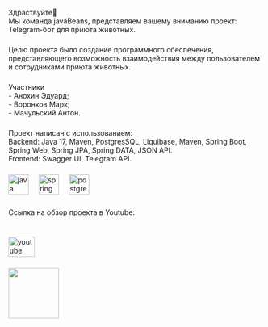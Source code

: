 <p align="left">Здраствуйте👋<br>Мы команда javaBeans, представляем вашему вниманию проект: Telegram-бот для приюта животных.</p>

###

<p align="left">Целю проекта было создание программного обеспечения, представляющего возможность взаимодействия между пользователем и сотрудниками приюта животных.</p>

###

<p align="left">Участники <br>- Анохин Эдуард;     <br>- Воронков Марк;     <br>- Мачульский Антон.</p>

###

<p align="left">Проект написан с использованием:<br>Backend: Java 17, Maven, PostgresSQL, Liquibase, Maven, Spring Boot, Spring Web, Spring JPA, Spring DATA, JSON API.<br>Frontend: Swagger UI, Telegram API.</p>

###

<div align="left">
  <img src="https://cdn.jsdelivr.net/gh/devicons/devicon/icons/java/java-original.svg" height="40" alt="java logo"  />
  <img width="12" />
  <img src="https://cdn.jsdelivr.net/gh/devicons/devicon/icons/spring/spring-original.svg" height="40" alt="spring logo"  />
  <img width="12" />
  <img src="https://cdn.jsdelivr.net/gh/devicons/devicon/icons/postgresql/postgresql-original.svg" height="40" alt="postgresql logo"  />
</div>

###

<p align="left">Ссылка на обзор проекта в Youtube:</p>

###

<br clear="both">

<div align="left">
  <a href="https://www.youtube.com/watch?v=B7pJH_yfYYU&ab_channel=someMan" target="_blank">
    <img src="https://raw.githubusercontent.com/maurodesouza/profile-readme-generator/master/src/assets/icons/social/youtube/default.svg" width="52" height="40" alt="youtube logo"  />
  </a>
</div>

###

<img align="left" height="100" src="https://encrypted-tbn0.gstatic.com/images?q=tbn:ANd9GcRfFEdweWPwGX0mge-xV_c5ySRbI8yp2qDomnsp0rsMNGq8cSJaHk1Ckm_JYo1YQiEf7Lk&usqp=CAU"  />

###
